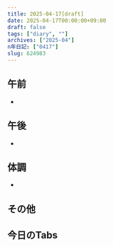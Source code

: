 ```yaml
---
title: 2025-04-17[draft]
date: 2025-04-17T00:00:00+09:00
draft: false
tags: ["diary", ""]
archives: ["2025-04"]
n年日記: ["0417"]
slug: 624983
---
```

## 午前
- 
## 午後
- 
## 体調
- 
## その他
## 今日のTabs